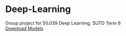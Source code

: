 # Deep-Learning
Group project for 50.039 Deep Learning, SUTD Term 6
<br>
[Download Models](https://drive.google.com/drive/folders/1zcXmKO0L9nvmTLk23JpvpBmgLlQouqLa?usp=sharing)
